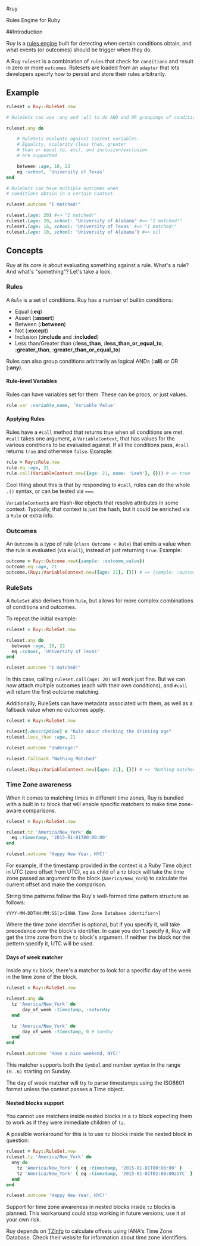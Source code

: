#ruy

Rules Engine for Ruby

##Introduction

Ruy is a [rules engine](http://en.wikipedia.org/wiki/Business_rules_engine) built for detecting when certain conditions obtain, and what events (or outcomes) should be trigger when they do.

A Ruy `ruleset` is a combination of `rules` that check for `conditions` and result in zero or more `outcomes`. Rulesets are loaded from an `adapter` that lets developers specify how to persist and store their rules arbitrarily.

## Example
```ruby
ruleset = Ruy::RuleSet.new

# RuleSets can use :any and :all to do AND and OR groupings of conditions.

ruleset.any do

    # RuleSets evaluate against Context variables.
    # Equality, scalarity (less than, greater
    # than or equal to, etc), and inclusion/exclusion
    # are supported

    between :age, 18, 22
    eq :school, 'University of Texas'
end

# RuleSets can have multiple outcomes when
# conditions obtain in a certain Context.

ruleset.outcome "I matched!"

ruleset.(age: 20) #=> "I matched!"
ruleset.(age: 20, school: "University of Alabama" #=> "I matched!"
ruleset.(age: 16, school: 'University of Texas' #=> "I matched!"
ruleset.(age: 10, school: 'University of Alabama') #=> nil
```

## Concepts

Ruy at its core is about evaluating something against a rule. What's a rule? And what's "something"? Let's take a look.

### Rules

A `Rule` is a set of conditions. Ruy has a number of builtin conditions:

* Equal (**:eq**)
* Assert (**:assert**)
* Between (**:between**)
* Not (**:except**)
* Inclusion (**:include** and **:included**)
* Less than/Greater than (**:less\_than**, **:less\_than\_or\_equal\_to**, **:greater\_than**, **:greater\_than\_or\_equal\_to**)

Rules can also group conditions arbitrarily as logical ANDs (**:all**) or OR (**:any**).

#### Rule-level Variables

Rules can have variables set for them. These can be procs, or just values.

```ruby
rule.var :variable_name, 'Variable Value'
```
#### Applying Rules

Rules have a `#call` method that returns true when all conditions are met. `#call` takes one argument, a `VariableContext`, that has values for the various conditions to be evaluated against. If all the conditions pass, `#call` returns `true` and otherwise `false`. Example:

```ruby
rule = Ruy::Rule.new
rule.eq :age, 21
rule.call(VariableContext.new({age: 21, name: 'Leah'}, {})) # => true
```

Cool thing about this is that by responding to `#call`, rules can do the whole `.()` syntax, or can be tested via `===`.

`VariableContext`s are Hash-like objects that resolve attributes in some context. Typically, that context is just the hash, but it could be enriched via a `Rule` or extra info.

### Outcomes

An `Outcome` is a type of rule (`class Outcome < Rule`) that emits a value when the rule is evaluated (via `#call`), instead of just returning `true`. Example:

```ruby
outcome = Ruy::Outcome.new({sample: :outcome_value})
outcome.eq :age, 21
outcome.(Ruy::VariableContext.new({age: 21}, {})) # => {sample: :outcome_value}
```

### RuleSets

A `RuleSet` also derives from `Rule`, but allows for more complex combinations of conditions and outcomes.

To repeat the initial example:

```ruby
ruleset = Ruy::RuleSet.new

ruleset.any do
  between :age, 18, 22
  eq :school, 'University of Texas'
end

ruleset.outcome "I matched!"
```

In this case, calling `ruleset.call(age: 20)` will work just fine. But we can now attach multiple outcomes (each with their own conditions), and `#call` will return the first outcome matching.

Additionally, RuleSets can have metadata associated with them, as well as a fallback value when no outcomes apply.

```ruby
ruleset = Ruy::RuleSet.new

ruleset[:description] = "Rule about checking the drinking age"
ruleset.less_than :age, 21

ruleset.outcome "Underage!"

ruleset.fallback "Nothing Matched"

ruleset.(Ruy::VariableContext.new({age: 21}, {})) # => "Nothing matched"
```

### Time Zone awareness

When it comes to matching times in different time zones, Ruy is bundled with a built in `tz` block that will enable specific matchers to make time zone-aware comparisons.

```ruby
ruleset = Ruy::RuleSet.new

ruleset.tz 'America/New_York' do
  eq :timestamp, '2015-01-01T00:00:00'
end

ruleset.outcome 'Happy New Year, NYC!'
```

For example, if the timestamp provided in the context is a Ruby Time object in UTC (zero offset from UTC), `eq` as child of a `tz` block will take the time zone passed as argument to the block (`America/New_York`) to calculate the current offset and make the comparison.

String time patterns follow the Ruy's well-formed time pattern structure as follows:

`YYYY-MM-DDTHH:MM:SS[z<IANA Time Zone Database identifier>]`

Where the time zone identifier is optional, but if you specify it, will take precedence over the block's identifier. In case you don't specify it, Ruy will get the time zone from the `tz` block's argument. If neither the block nor the pettern specify it, UTC will be used.

#### Days of week matcher

Inside any `tz` block, there's a matcher to look for a specific day of the week in the time zone of the block.

```ruby
ruleset = Ruy::RuleSet.new

ruleset.any do
  tz 'America/New_York' do
      day_of_week :timestamp, :saturday
  end

  tz 'America/New_York' do
      day_of_week :timestamp, 0 # Sunday
  end
end

ruleset.outcome 'Have a nice weekend, NYC!'
```

This matcher supports both the `Symbol` and number syntax in the range `(0..6)` starting on Sunday.

The day of week matcher will try to parse timestamps using the ISO8601 format unless the context passes a Time object.

#### Nested blocks support

You cannot use matchers inside nested blocks in a `tz` block expecting them to work as if they were immediate children of `tz`.

A possible workaround for this is to use `tz` blocks inside the nested block in question:

```ruby
ruleset = Ruy::RuleSet.new
ruleset.tz 'America/New_York' do
  any do
    tz 'America/New_York' { eq :timestamp, '2015-01-01T00:00:00' }
    tz 'America/New_York' { eq :timestamp, '2015-01-01T02:00:00zUTC' }
  end
end

ruleset.outcome 'Happy New Year, NYC!'
```

Support for time zone awareness in nested blocks inside `tz` blocks is planned. This workaround could stop working in future versions; use it at your own risk.

Ruy depends on [TZInfo](http://tzinfo.github.io/ "TZ Info website") to calculate offsets using IANA's Time Zone Database. Check their website for information about time zone identifiers.
